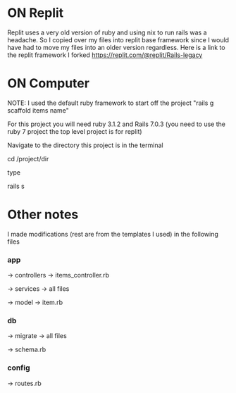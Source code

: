 # ON Replit
Replit uses a very old version of ruby and using nix to run rails was a headache. So I copied over my files into replit base framework since I would have had to move my files into an older version regardless. Here is a link to the replit framework I forked https://replit.com/@replit/Rails-legacy

# ON Computer

NOTE: I used the default ruby framework to start off the project "rails g scaffold items name"


For this project you will need ruby 3.1.2 and Rails 7.0.3 (you need to use the ruby 7 project the top level project is for replit) 


Navigate to the directory this project is in the terminal


cd /project/dir


type


rails s


# Other notes
I made modifications (rest are from the templates I used) in the following files

### app


-> controllers -> items_controller.rb


-> services -> all files


-> model -> item.rb


### db


-> migrate -> all files


-> schema.rb


### config 

-> routes.rb




